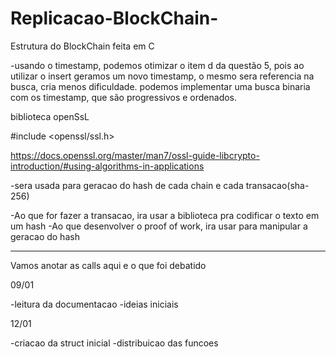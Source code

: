 # Replicacao-BlockChain-
Estrutura do BlockChain feita em C 

-usando o timestamp, podemos otimizar o item d da questão 5,
pois ao utilizar o insert geramos um novo timestamp, o 
mesmo sera referencia na busca, cria menos dificuldade.
podemos implementar uma busca binaria com os timestamp,
que são progressivos e ordenados.

biblioteca openSsL

#include <openssl/ssl.h>

https://docs.openssl.org/master/man7/ossl-guide-libcrypto-introduction/#using-algorithms-in-applications

-sera usada para geracao do hash de cada chain e cada transacao(sha-256)

-Ao que for fazer a transacao, ira usar a biblioteca pra codificar o texto em um hash
-Ao que desenvolver o proof of work, ira usar para manipular a geracao do hash 




---------------------------------------------------------------------------------------------
Vamos anotar as calls aqui e o que foi debatido 

09/01

-leitura da documentacao
-ideias iniciais


12/01 

-criacao da struct inicial 
-distribuicao das funcoes 
